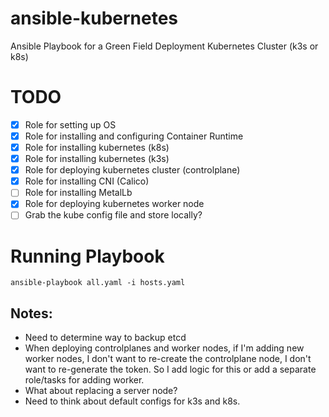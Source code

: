 # ansible-kubernetes
Ansible Playbook for a Green Field Deployment Kubernetes Cluster (k3s or k8s)

# TODO
- [x] Role for setting up OS
- [x] Role for installing and configuring Container Runtime
- [x] Role for installing kubernetes (k8s)
- [x] Role for installing kubernetes (k3s)
- [x] Role for deploying kubernetes cluster (controlplane)
- [x] Role for installing CNI (Calico)
- [ ] Role for installing MetalLb
- [x] Role for deploying kubernetes worker node
- [ ] Grab the kube config file and store locally?

# Running Playbook
```
ansible-playbook all.yaml -i hosts.yaml
```

## Notes:
- Need to determine way to backup etcd
- When deploying controlplanes and worker nodes, if I'm adding new worker nodes, I don't want to re-create the controlplane node, I don't want to re-generate the token. So I add logic for this or add a separate role/tasks for adding worker.
- What about replacing a server node?
- Need to think about default configs for k3s and k8s.